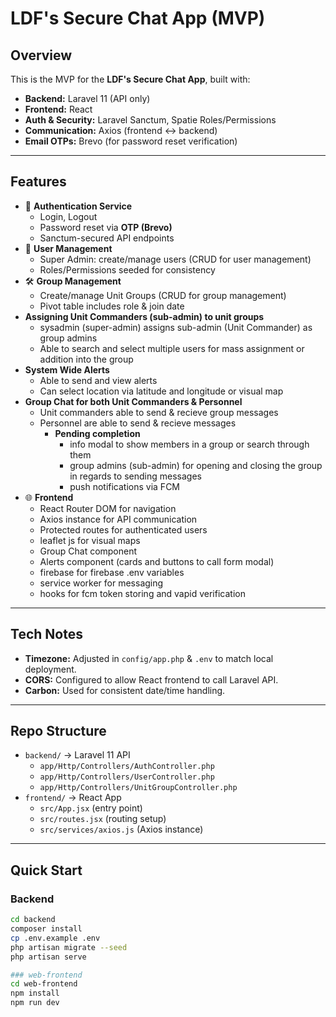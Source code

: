 # LDF's Secure Chat App (MVP)

## Overview
This is the MVP for the **LDF's Secure Chat App**, built with:

- **Backend:** Laravel 11 (API only)
- **Frontend:** React
- **Auth & Security:** Laravel Sanctum, Spatie Roles/Permissions
- **Communication:** Axios (frontend ↔ backend)
- **Email OTPs:** Brevo (for password reset verification)

---

## Features
- 🔑 **Authentication Service**
  - Login, Logout
  - Password reset via **OTP (Brevo)**
  - Sanctum-secured API endpoints
- 👤 **User Management**
  - Super Admin: create/manage users (CRUD for user management)
  - Roles/Permissions seeded for consistency
- 🛠 **Group Management**
  - Create/manage Unit Groups (CRUD for group management)
  - Pivot table includes role & join date
- **Assigning Unit Commanders (sub-admin) to unit groups**
  - sysadmin (super-admin) assigns sub-admin (Unit Commander) as group admins
  - Able to search and select multiple users for mass assignment or addition into the group
- **System Wide Alerts**
  - Able to send and view alerts
  - Can select location via latitude and longitude or visual map
- **Group Chat for both Unit Commanders & Personnel**
   - Unit commanders able to send & recieve group messages
   - Personnel are able to send & recieve messages
       - **Pending completion**
         - info modal to show members in a group or search through them
         - group admins (sub-admin) for opening and closing the group in regards to sending messages
         - push notifications via FCM 
- 🌐 **Frontend**
  - React Router DOM for navigation
  - Axios instance for API communication
  - Protected routes for authenticated users
  - leaflet js for visual maps
  - Group Chat component
  - Alerts component (cards and buttons to call form modal)
  - firebase for firebase .env variables
  - service worker for messaging
  - hooks for fcm token storing and vapid verification

---

## Tech Notes
- **Timezone:** Adjusted in `config/app.php` & `.env` to match local deployment.
- **CORS:** Configured to allow React frontend to call Laravel API.
- **Carbon:** Used for consistent date/time handling.

---

## Repo Structure
- `backend/` → Laravel 11 API
  - `app/Http/Controllers/AuthController.php`
  - `app/Http/Controllers/UserController.php`
  - `app/Http/Controllers/UnitGroupController.php`
- `frontend/` → React App
  - `src/App.jsx` (entry point)
  - `src/routes.jsx` (routing setup)
  - `src/services/axios.js` (Axios instance)

---

## Quick Start
### Backend
```bash
cd backend
composer install
cp .env.example .env
php artisan migrate --seed
php artisan serve

### web-frontend
cd web-frontend
npm install
npm run dev
